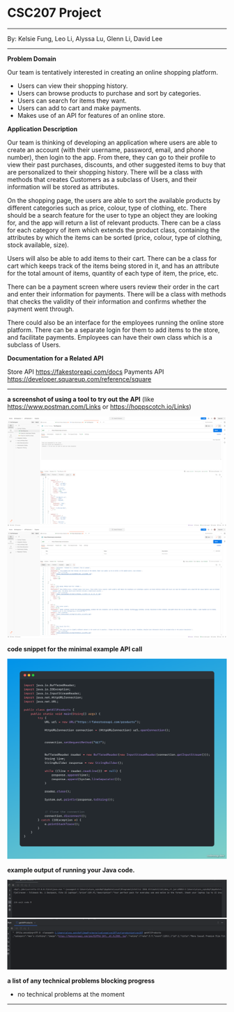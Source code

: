 # CSC207 Project 
***
By: Kelsie Fung, Leo Li, Alyssa Lu, Glenn Li, David Lee
***

**Problem Domain**

Our team is tentatively interested in creating an online shopping platform.
* Users can view their shopping history.
* Users can browse products to purchase and sort by categories.
* Users can search for items they want.
* Users can add to cart and make payments.
* Makes use of an API for features of an online store.


**Application Description**

Our team  is thinking of developing an application where users are able to create
an account (with their username, password, email, and phone number), then login to the app. 
From there, they can go to their profile to view their past purchases, discounts, and 
other suggested items to buy that are personalized to their shopping history. 
There will be a class with methods that creates Customers as a subclass of Users, 
and their information will be stored as attributes.

On the shopping page, the users are able to sort the available products by different categories 
such as price, colour, type of clothing, etc. There should be a search feature for the user to type an 
object they are looking for, and the app will return a list of relevant products.
There can be a class for each category of item which extends the product class, containing the attributes 
by which the items can be sorted (price, colour, type of clothing, stock available, size).

Users will also be able to add items to their cart. 
There can be a class for cart which keeps track of the items being stored in it, 
and has an attribute for the total amount of items, quantity of each type of item,
the price, etc.

There can be a payment screen where users review their order in the cart and enter their information for payments.
There will be a class with methods that checks the validity of their information and 
confirms whether the payment went through.

There could also be an interface for the employees running the online store platform. 
There can be a separate login for them to add items to the store, and facilitate payments.
Employees can have their own class which is a subclass of Users.

**Documentation for a Related API**

Store API
https://fakestoreapi.com/docs
Payments API
https://developer.squareup.com/reference/square

***

**a screenshot of using a tool to try out the API**
(like https://www.postman.com/Links or https://hoppscotch.io/Links)

![img.png](img.png)
![img_1.png](img_1.png)

**code snippet for the minimal example API call**

![minimal_call_code.png](minimal_call_code.png)

**example output of running your Java code.**

![minimal_call_output1.png](minimal_call_output1.png)
![minimal_call_output2.png](minimal_call_output2.png)

**a list of any technical problems blocking progress**

- no technical problems at the moment

***
